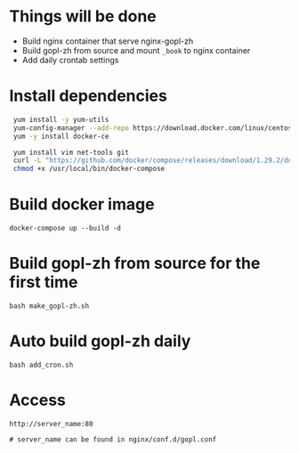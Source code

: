 # Things will be done
- Build nginx container that serve nginx-gopl-zh
- Build gopl-zh from source and mount `_book` to nginx container
- Add daily crontab settings

# Install dependencies
```bash
 yum install -y yum-utils
 yum-config-manager --add-repo https://download.docker.com/linux/centos/docker-ce.repo
 yum -y install docker-ce

 yum install vim net-tools git
 curl -L "https://github.com/docker/compose/releases/download/1.29.2/docker-compose-$(uname -s)-$(uname -m)" -o /usr/local/bin/docker-compose
 chmod +x /usr/local/bin/docker-compose
```

# Build docker image
```
docker-compose up --build -d
```

# Build gopl-zh from source for the first time
```
bash make_gopl-zh.sh
```

# Auto build gopl-zh daily
```
bash add_cron.sh
```
# Access
```
http://server_name:80

# server_name can be found in nginx/conf.d/gopl.conf
```

